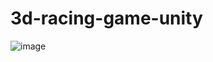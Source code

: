 # 3d-racing-game-unity

![image](https://user-images.githubusercontent.com/14131412/190979613-a5d8d822-c733-4495-8849-f378391f76cf.png)
